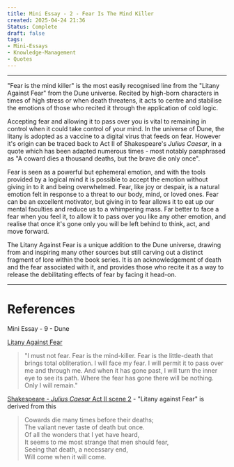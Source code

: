 ```yaml
---
title: Mini Essay - 2 - Fear Is The Mind Killer 
created: 2025-04-24 21:36
Status: Complete  
draft: false 
tags:
- Mini-Essays
- Knowledge-Management
- Quotes
---
```

---

"Fear is the mind killer" is the most easily recognised line from the "Litany Against Fear" from the Dune universe. Recited by high-born characters in times of high stress or when death threatens, it acts to centre and stabilise the emotions of those who recited it through the application of cold logic. 

Accepting fear and allowing it to pass over you is vital to remaining in control when it could take control of your mind. In the universe of Dune, the litany is adopted as a vaccine to a digital virus that feeds on fear. However it's origin can be traced back to Act II of Shakespeare's *Julius Caesar*, in a quote which has been adapted numerous times - most notably paraphrased as "A coward dies a thousand deaths, but the brave die only once". 

Fear is seen as a powerful but ephemeral emotion, and with the tools provided by a logical mind it is possible to accept the emotion without giving in to it and being overwhelmed. Fear, like joy or despair, is a natural emotion felt in response to a threat to our body, mind, or loved ones. Fear can be an excellent motivator, but giving in to fear allows it to eat up our mental faculties and reduce us to a whimpering mass. Far better to face a fear when you feel it, to allow it to pass over you like any other emotion, and realise that once it's gone only you will be left behind to think, act, and move forward.

The Litany Against Fear is a unique addition to the Dune universe, drawing from and inspiring many other sources but still carving out a distinct fragment of lore within the book series. It is an acknowledgement of death and the fear associated with it, and provides those who recite it as a way to release the debilitating effects of fear by facing it head-on.

---
# References
Mini Essay - 9 - Dune 

[Litany Against Fear](https://dune.fandom.com/wiki/Litany_Against_Fear)
> "I must not fear. 
> Fear is the mind-killer.
> Fear is the little-death that brings total obliteration.
> I will face my fear.
> I will permit it to pass over me and through me.
> And when it has gone past, I will turn the inner eye to see its path.
> Where the fear has gone there will be nothing. Only I will remain."

[Shakespeare - *Julius Caesar* Act II scene 2](https://en.wikipedia.org/wiki/Julius_Caesar_(play)) - "Litany against Fear" is derived from this
> Cowards die many times before their deaths;  
> The valiant never taste of death but once.  
> Of all the wonders that I yet have heard,  
> It seems to me most strange that men should fear,  
> Seeing that death, a necessary end,  
> Will come when it will come.
